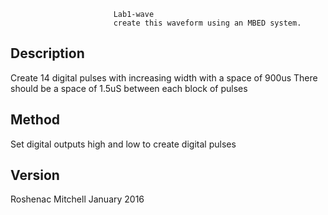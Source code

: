                            Lab1-wave
                           create this waveform using an MBED system.
                           
## Description
Create 14 digital pulses with increasing width with a space of 900us
There should be a space of 1.5uS between each block of pulses
                           
## Method
Set digital outputs high and low to create digital pulses

## Version
Roshenac Mitchell  January 2016
